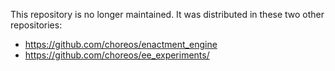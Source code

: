 This repository is no longer maintained. It was distributed in these two other repositories:

* https://github.com/choreos/enactment_engine
* https://github.com/choreos/ee_experiments/
